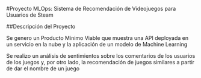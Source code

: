 #Proyecto MLOps: Sistema de Recomendación de Videojuegos para Usuarios de Steam

##Descripción del Proyecto


Se genero un Producto Mínimo Viable que muestra una API deployada en un servicio en la nube y la aplicación de un modelo de Machine Learning


Se realizo un análisis de sentimientos sobre los comentarios de los usuarios de los juegos y, por otro lado, la recomendación de juegos similares a partir de dar el nombre de un juego

 
 
